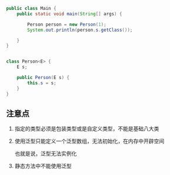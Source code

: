 ```java
public class Main {
    public static void main(String[] args) {

        Person person = new Person(1);
        System.out.println(person.s.getClass());

    }
}


class Person<E> {
    E s;

    public Person(E s) {
        this.s = s;
    }
}
```

## 注意点

1. 指定的类型必须是包装类型或是自定义类型，不能是基础八大类

2. 使用泛型只能定义一个泛型数组，无法初始化，在内存中开辟空间

   也就是说，泛型无法实例化

3. 静态方法中不能使用泛型

